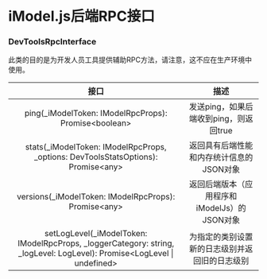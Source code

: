 # iModel.js后端RPC接口

### DevToolsRpcInterface

此类的目的是为开发人员工具提供辅助RPC方法，请注意，这不应在生产环境中使用。

| 接口 | 描述 |
| :---: | :---: |
| ping\(\_iModelToken: IModelRpcProps\): Promise&lt;boolean&gt; | 发送ping，如果后端收到ping，则返回true |
| stats\(\_iModelToken: IModelRpcProps, \_options: DevToolsStatsOptions\): Promise&lt;any&gt; | 返回具有后端性能和内存统计信息的JSON对象 |
| versions\(\_iModelToken: IModelRpcProps\): Promise&lt;any&gt; | 返回后端版本（应用程序和iModelJs）的JSON对象 |
| setLogLevel\(\_iModelToken: IModelRpcProps, \_loggerCategory: string, \_logLevel: LogLevel\): Promise&lt;LogLevel \| undefined&gt; | 为指定的类别设置新的日志级别并返回旧的日志级别 |



